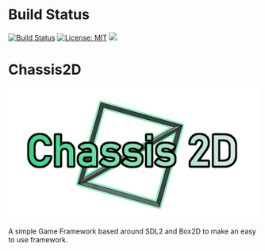 # Build Status
[![Build Status](https://travis-ci.com/YamiOG/Chassis2D.svg?branch=master)](https://travis-ci.com/YamiOG/Chassis2D)
[![License: MIT](https://img.shields.io/github/license/YamiOG/Chassis2D)](https://opensource.org/licenses/MIT)
[![](https://img.shields.io/github/last-commit/YamiOG/Chassis2D.svg)](https://github.com/YamiOG/Chassis2D/commits/master)


# Chassis2D
![Official logo](icon1.png "Official Logo")

A simple Game Framework based around SDL2 and Box2D to make an easy to use framework.
